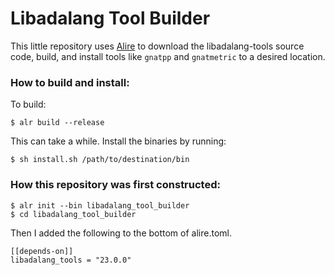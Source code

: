 # Libadalang Tool Builder

This little repository uses [Alire](https://alire.ada.dev/) to download the libadalang-tools source code, build, and install tools like `gnatpp` and `gnatmetric` to a desired location.

### How to build and install:

To build:

```
$ alr build --release
```

This can take a while. Install the binaries by running:

```
$ sh install.sh /path/to/destination/bin
```

### How this repository was first constructed:

```
$ alr init --bin libadalang_tool_builder 
$ cd libadalang_tool_builder
```

Then I added the following to the bottom of alire.toml.

```
[[depends-on]]
libadalang_tools = "23.0.0"
```
